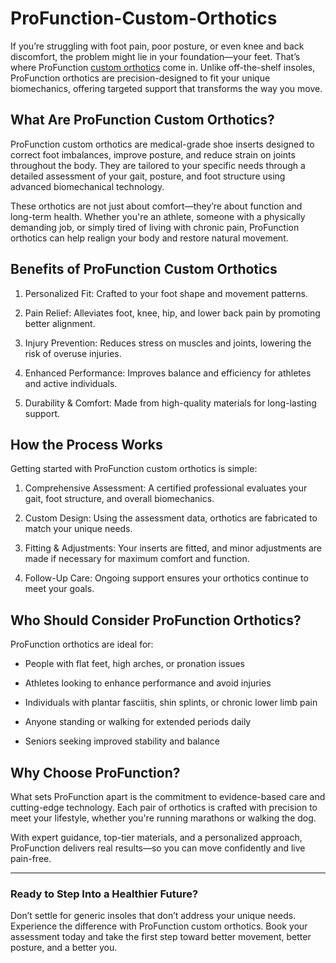 # ProFunction-Custom-Orthotics


If you’re struggling with foot pain, poor posture, or even knee and back discomfort, the problem might lie in your foundation—your feet. That’s where ProFunction [custom orthotics](https://profunction.ca/pedorthics-london/) come in. Unlike off-the-shelf insoles, ProFunction orthotics are precision-designed to fit your unique biomechanics, offering targeted support that transforms the way you move.

What Are ProFunction Custom Orthotics?
--------------------------------------

ProFunction custom orthotics are medical-grade shoe inserts designed to correct foot imbalances, improve posture, and reduce strain on joints throughout the body. They are tailored to your specific needs through a detailed assessment of your gait, posture, and foot structure using advanced biomechanical technology.

These orthotics are not just about comfort—they’re about function and long-term health. Whether you're an athlete, someone with a physically demanding job, or simply tired of living with chronic pain, ProFunction orthotics can help realign your body and restore natural movement.

Benefits of ProFunction Custom Orthotics
----------------------------------------

1.  Personalized Fit: Crafted to your foot shape and movement patterns.
    
2.  Pain Relief: Alleviates foot, knee, hip, and lower back pain by promoting better alignment.
    
3.  Injury Prevention: Reduces stress on muscles and joints, lowering the risk of overuse injuries.
    
4.  Enhanced Performance: Improves balance and efficiency for athletes and active individuals.
    
5.  Durability & Comfort: Made from high-quality materials for long-lasting support.
    

How the Process Works
---------------------

Getting started with ProFunction custom orthotics is simple:

1.  Comprehensive Assessment: A certified professional evaluates your gait, foot structure, and overall biomechanics.
    
2.  Custom Design: Using the assessment data, orthotics are fabricated to match your unique needs.
    
3.  Fitting & Adjustments: Your inserts are fitted, and minor adjustments are made if necessary for maximum comfort and function.
    
4.  Follow-Up Care: Ongoing support ensures your orthotics continue to meet your goals.
    

Who Should Consider ProFunction Orthotics?
------------------------------------------

ProFunction orthotics are ideal for:

*   People with flat feet, high arches, or pronation issues
    
*   Athletes looking to enhance performance and avoid injuries
    
*   Individuals with plantar fasciitis, shin splints, or chronic lower limb pain
    
*   Anyone standing or walking for extended periods daily
    
*   Seniors seeking improved stability and balance
    

Why Choose ProFunction?
-----------------------

What sets ProFunction apart is the commitment to evidence-based care and cutting-edge technology. Each pair of orthotics is crafted with precision to meet your lifestyle, whether you're running marathons or walking the dog.

With expert guidance, top-tier materials, and a personalized approach, ProFunction delivers real results—so you can move confidently and live pain-free.

* * *

### Ready to Step Into a Healthier Future?

Don’t settle for generic insoles that don’t address your unique needs. Experience the difference with ProFunction custom orthotics. Book your assessment today and take the first step toward better movement, better posture, and a better you.
